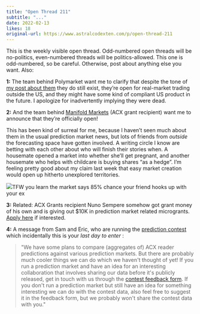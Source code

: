 ```yaml
---
title: "Open Thread 211"
subtitle: "..."
date: 2022-02-13
likes: 18
original-url: https://www.astralcodexten.com/p/open-thread-211
---
```

This is the weekly visible open thread. Odd-numbered open threads will be no-politics, even-numbered threads will be politics-allowed. This one is odd-numbered, so be careful. Otherwise, post about anything else you want. Also:

 **1:** The team behind Polymarket want me to clarify that despite the tone of [my post about them](https://astralcodexten.substack.com/p/the-passage-of-polymarket) they do still exist, they’re open for real-market trading outside the US, and they might have some kind of compliant US product in the future. I apologize for inadvertently implying they were dead.

 **2:** And the team behind [Manifold Markets](https://manifold.markets/home) (ACX grant recipient) want me to announce that they’re officially open! 

This has been kind of surreal for me, because I haven’t seen much about them in the usual prediction market news, but lots of friends from _outside_ the forecasting space have gotten involved. A writing circle I know are betting with each other about who will finish their stories when. A housemate opened a market into whether she’ll get pregnant, and another housemate who helps with childcare is buying shares “as a hedge”. I’m feeling pretty good about my claim last week that easy market creation would open up hitherto unexplored territories.

[![](https://substackcdn.com/image/fetch/w_1456,c_limit,f_auto,q_auto:good,fl_progressive:steep/https%3A%2F%2Fbucketeer-e05bbc84-baa3-437e-9518-adb32be77984.s3.amazonaws.com%2Fpublic%2Fimages%2F18bb0241-9272-4ec5-b41a-a7a7451174fb_380x110.png)](https://manifold.markets/wildwestwind/will-westwind-and-nextworldover-hoo-06ce76815de9)TFW you learn the market says 85% chance your friend hooks up with your ex

 **3:** Related: ACX Grants recipient Nuno Sempere somehow got grant money of his own and is giving out $10K in prediction market related microgrants. [Apply here](https://forum.effectivealtruism.org/posts/oqFa8obfyEmvD79Jn/we-are-giving-usd10k-as-forecasting-micro-grants) if interested.

 **4:** A message from Sam and Eric, who are running the [prediction contest](https://docs.google.com/document/d/1HZ3UC9JIuhFdlVM_xYtj60a6ba7elWGiAnROMobkFXM/edit) which incidentally this is your _last day to enter_ : 

> "We have some plans to compare (aggregates of) ACX reader predictions against various prediction markets. But there are probably much cooler things we can do which we haven't thought of yet! If you run a prediction market and have an idea for an interesting collaboration that involves sharing our data before it's publicly released, get in touch with us through the [contest feedback form](https://docs.google.com/forms/d/e/1FAIpQLScT-7x1fsVJ1D8Cm4dynlyMhOaZmLIupFju6VMiXIOnNQIcMg/viewform?usp=sf_link). If you don't run a prediction market but still have an idea for something interesting we can do with the contest data, also feel free to suggest it in the feedback form, but we probably won't share the contest data with you."
